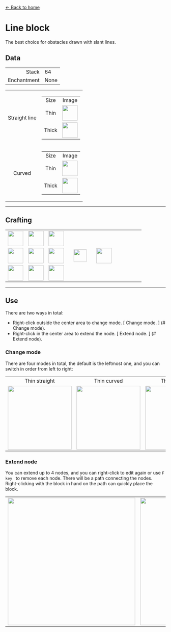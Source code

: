 [← Back to home](../)
# Line block
The best choice for obstacles drawn with slant lines.

## Data
<table>
    <tr><td align="end">Stack</td><td>64</td></tr>
    <tr><td align="end">Enchantment</td><td>None</td></tr>
</table>
<table>
    <tr>
        <td align="center">Straight line</td>
        <td>
            <table>
                <tr><td align="center">Size</td><td align="center">Image</td></tr>
                <tr><td align="center">Thin</td><td><img src="https://i.imgur.com/hhI9h1R.png" height="48"/></td></tr>
                <tr><td align="center">Thick</td><td><img src="https://i.imgur.com/SJBTnkG.png" height="48"/></td></tr>
            </table>
        </td>
    </tr>
    <tr>
        <td align="center">Curved</td>
        <td>
            <table>
                <tr><td align="center">Size</td><td align="center">Image</td></tr>
                <tr><td align="center">Thin</td><td><img src="https://i.imgur.com/d3Qzrtq.png" height="48"/></td></tr>
                <tr><td align="center">Thick</td><td><img src="https://i.imgur.com/PiWyIRO.png" height="48"/></td></tr>
            </table>
        </td>
    </tr>
</table>

---

## Crafting
<table>
    <tr><td><img src="https://i.imgur.com/FzeH8zW.png" width="48"/></td><td><img src="https://i.imgur.com/GkMJMSS.png" width="48"/></td><td><img src="https://i.imgur.com/FzeH8zW.png" width="48"/></td><td colspan="3"></td></tr>
    <tr><td><img src="https://i.imgur.com/GkMJMSS.png" width="48"/></td><td><img src="https://i.imgur.com/hhnlgTn.png" width="48"/></td><td><img src="https://i.imgur.com/GkMJMSS.png" width="48"/></td><td width="70" align="center"><img src="https://i.imgur.com/VE0KqIE.png" width="40"/></td><td><img src="https://i.imgur.com/hhI9h1R.png" width="48"/></td><td width="70"></td></tr>
    <tr><td><img src="https://i.imgur.com/FzeH8zW.png" width="48"/></td><td><img src="https://i.imgur.com/GkMJMSS.png" width="48"/></td><td><img src="https://i.imgur.com/FzeH8zW.png" width="48"/></td><td colspan="3"></td></tr>
</table>

---

## Use
There are two ways in total:
- Right-click outside the center area to change mode. [ Change mode. ] (# Change mode).
- Right-click in the center area to extend the node. [ Extend node. ] (# Extend node).

### Change mode
There are four modes in total, the default is the leftmost one, and you can switch in order from left to right:
<table>
    <tr>
        <td align="center">Thin straight</td>
        <td align="center">Thin curved</td>
        <td align="center">Thick straight</td>
        <td align="center">Thick curved</td>
    </tr>
    <tr>
        <td><img src="https://i.imgur.com/nZBnJ5V.png" width="200"/></td>
        <td><img src="https://i.imgur.com/vY8uPDN.png" width="200"/></td>
        <td><img src="https://i.imgur.com/e39eLW7.png" width="200"/></td>
        <td><img src="https://i.imgur.com/tHV19LF.png" width="200"/></td>
    </tr>
</table>

### Extend node
You can extend up to 4 nodes, and you can right-click to edit again or use `F key ` to remove each node.
There will be a path connecting the nodes. Right-clicking with the block in hand on the path can quickly place the block.
<table>
    <tr><td><img src="https://i.imgur.com/tHV19LF.png" width="400"/></td><td><img src="https://i.imgur.com/IT7G4E9.png" width="400"/></td></tr>
</table>
